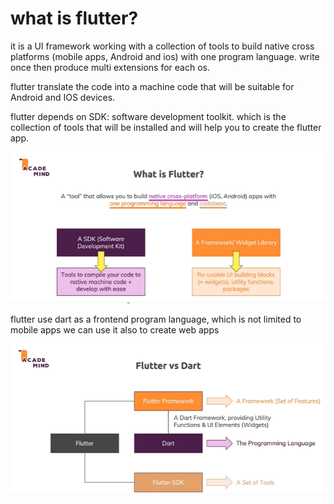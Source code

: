 # what is flutter?

it is a UI framework working with a collection of tools to build native cross platforms (mobile apps, Android and ios) with one program language. write once then produce multi extensions for each os.

flutter translate the code into a machine code that will be suitable for Android and IOS devices.

flutter depends on SDK: software development toolkit. which is the collection of tools that will be installed and will help you to create the flutter app. 

![what is flutter](./assets/images/what-is-flutter.PNG)

flutter use dart as a frontend program language, which is not limited to mobile apps we can use it also to create web apps

![flutter vs dart](./assets/images/flutter-vs-dart.PNG)
